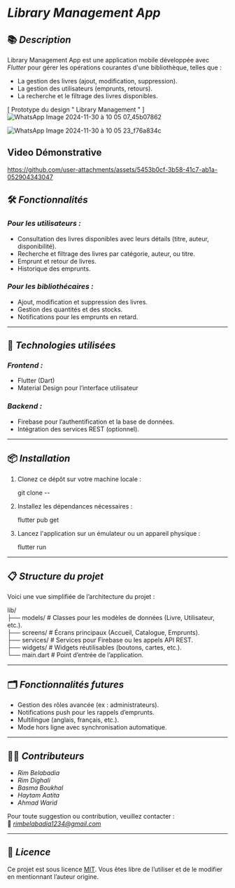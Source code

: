 # *Library Management App*  

## 📚 *Description*  
Library Management App est une application mobile développée avec *Flutter* pour gérer les opérations courantes d'une bibliothèque, telles que :  
- La gestion des livres (ajout, modification, suppression).  
- La gestion des utilisateurs (emprunts, retours).  
- La recherche et le filtrage des livres disponibles.  

[ Prototype du design " Library Management " ]
![WhatsApp Image 2024-11-30 à 10 05 07_45b07862](https://github.com/user-attachments/assets/ea776d01-fa08-4e68-8cb0-1eb1db7adb79)


![WhatsApp Image 2024-11-30 à 10 05 23_f76a834c](https://github.com/user-attachments/assets/8c251bd1-f3c8-4c4f-bb84-646320facad2)

## Video Démonstrative
https://github.com/user-attachments/assets/5453b0cf-3b58-41c7-ab1a-052904343047

## 🛠 *Fonctionnalités*  
### *Pour les utilisateurs :*  
- Consultation des livres disponibles avec leurs détails (titre, auteur, disponibilité).  
- Recherche et filtrage des livres par catégorie, auteur, ou titre.  
- Emprunt et retour de livres.  
- Historique des emprunts.  

### *Pour les bibliothécaires :*  
- Ajout, modification et suppression des livres.  
- Gestion des quantités et des stocks.  
- Notifications pour les emprunts en retard.  

---

## 🚀 *Technologies utilisées*  
### *Frontend :*  
- Flutter (Dart)  
- Material Design pour l’interface utilisateur  

### *Backend :*  
- Firebase pour l’authentification et la base de données.  
- Intégration des services REST (optionnel).  

---

## 📦 *Installation*  
1. Clonez ce dépôt sur votre machine locale :  
   
   git clone --
     

2. Installez les dépendances nécessaires :  
   
   flutter pub get  
     

3. Lancez l'application sur un émulateur ou un appareil physique :  
     
   flutter run  
     

---

## 📋 *Structure du projet*  
Voici une vue simplifiée de l’architecture du projet :  

lib/  
├── models/         # Classes pour les modèles de données (Livre, Utilisateur, etc.).  
├── screens/        # Écrans principaux (Accueil, Catalogue, Emprunts).  
├── services/       # Services pour Firebase ou les appels API REST.  
├── widgets/        # Widgets réutilisables (boutons, cartes, etc.).  
└── main.dart       # Point d’entrée de l’application.  
  

---

## 🗂 *Fonctionnalités futures*  
- Gestion des rôles avancée (ex : administrateurs).  
- Notifications push pour les rappels d’emprunts.  
- Multilingue (anglais, français, etc.).  
- Mode hors ligne avec synchronisation automatique.  

---

## 👩‍💻 *Contributeurs*  
- *Rim Belabadia*
- *Rim Dighali*
- *Basma Boukhal*
- *Haytam Aatita*
- *Ahmad Warid*

Pour toute suggestion ou contribution, veuillez contacter :  
📧 *rimbelabadia1234@gmail.com*  

---

## 📜 *Licence*  
Ce projet est sous licence [MIT](https://opensource.org/licenses/MIT). Vous êtes libre de l’utiliser et de le modifier en mentionnant l’auteur origine.
